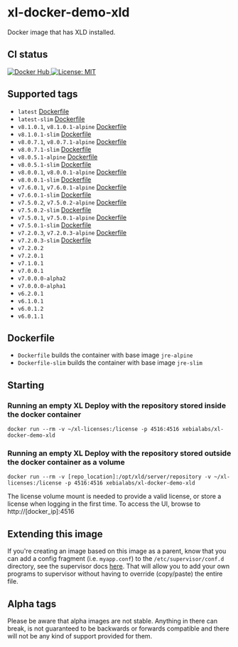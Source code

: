 # xl-docker-demo-xld

Docker image that has XLD installed.

## CI status

[![Docker Hub][xl-docker-demo-xld-docker-hub-image] ][xl-docker-demo-xld-docker-hub-url]
[![License: MIT][xl-docker-demo-xld-license-image] ][xl-docker-demo-xld-license-url]


[xl-docker-demo-xld-docker-hub-image]: https://img.shields.io/badge/docker-ready-blue.svg
[xl-docker-demo-xld-docker-hub-url]: https://registry.hub.docker.com/u/xebialabs/xl-docker-demo-xld/
[xl-docker-demo-xld-license-image]: https://img.shields.io/badge/License-MIT-yellow.svg
[xl-docker-demo-xld-license-url]: https://opensource.org/licenses/MIT



## Supported tags

+ `latest` [Dockerfile](https://github.com/xebialabs-community/xl-docker-demo-xld/blob/master/Dockerfile)
+ `latest-slim` [Dockerfile](https://github.com/xebialabs-community/xl-docker-demo-xld/blob/master/Dockerfile-slim)
+ `v8.1.0.1`, `v8.1.0.1-alpine` [Dockerfile](https://github.com/xebialabs-community/xl-docker-demo-xld/blob/v8.0.7.1/Dockerfile)
+ `v8.1.0.1-slim` [Dockerfile](https://github.com/xebialabs-community/xl-docker-demo-xld/blob/v8.0.7.1/Dockerfile-slim)
+ `v8.0.7.1`, `v8.0.7.1-alpine` [Dockerfile](https://github.com/xebialabs-community/xl-docker-demo-xld/blob/v8.0.7.1/Dockerfile)
+ `v8.0.7.1-slim` [Dockerfile](https://github.com/xebialabs-community/xl-docker-demo-xld/blob/v8.0.7.1/Dockerfile-slim)
+ `v8.0.5.1-alpine` [Dockerfile](https://github.com/xebialabs-community/xl-docker-demo-xld/blob/v8.0.5.1/Dockerfile)
+ `v8.0.5.1-slim` [Dockerfile](https://github.com/xebialabs-community/xl-docker-demo-xld/blob/v8.0.5.1/Dockerfile-slim)
+ `v8.0.0.1`, `v8.0.0.1-alpine` [Dockerfile](https://github.com/xebialabs-community/xl-docker-demo-xld/blob/v8.0.0.1/Dockerfile)
+ `v8.0.0.1-slim` [Dockerfile](https://github.com/xebialabs-community/xl-docker-demo-xld/blob/v8.0.0.1/Dockerfile-slim)
+ `v7.6.0.1`, `v7.6.0.1-alpine` [Dockerfile](https://github.com/xebialabs-community/xl-docker-demo-xld/blob/v7.6.0.1/Dockerfile)
+ `v7.6.0.1-slim` [Dockerfile](https://github.com/xebialabs-community/xl-docker-demo-xld/blob/v7.6.0.1/Dockerfile-slim)
+ `v7.5.0.2`, `v7.5.0.2-alpine` [Dockerfile](https://github.com/xebialabs-community/xl-docker-demo-xld/blob/v7.5.0.2/Dockerfile)
+ `v7.5.0.2-slim` [Dockerfile](https://github.com/xebialabs-community/xl-docker-demo-xld/blob/v7.5.0.2/Dockerfile-slim)
+ `v7.5.0.1`, `v7.5.0.1-alpine` [Dockerfile](https://github.com/xebialabs-community/xl-docker-demo-xld/blob/v7.5.0.1/Dockerfile)
+ `v7.5.0.1-slim` [Dockerfile](https://github.com/xebialabs-community/xl-docker-demo-xld/blob/v7.5.0.1/Dockerfile-slim)
+ `v7.2.0.3`, `v7.2.0.3-alpine` [Dockerfile](https://github.com/xebialabs-community/xl-docker-demo-xld/blob/v7.2.0.3/Dockerfile)
+ `v7.2.0.3-slim` [Dockerfile](https://github.com/xebialabs-community/xl-docker-demo-xld/blob/v7.2.0.3/Dockerfile-slim)
+ `v7.2.0.2`
+ `v7.2.0.1`
+ `v7.1.0.1`
+ `v7.0.0.1`
+ `v7.0.0.0-alpha2`
+ `v7.0.0.0-alpha1`
+ `v6.2.0.1`
+ `v6.1.0.1`
+ `v6.0.1.2`
+ `v6.0.1.1`

## Dockerfile
+ `Dockerfile` builds the container with base image `jre-alpine`
+ `Dockerfile-slim` builds the container with base image `jre-slim`

## Starting

### Running an empty XL Deploy with the repository stored inside the docker container

```
docker run --rm -v ~/xl-licenses:/license -p 4516:4516 xebialabs/xl-docker-demo-xld
```

### Running an empty XL Deploy with the repository stored outside the docker container as a volume

```
docker run --rm -v [repo_location]:/opt/xld/server/repository -v ~/xl-licenses:/license -p 4516:4516 xebialabs/xl-docker-demo-xld
```

The license volume mount is needed to provide a valid license, or store a license when logging in the first time. To access the UI, browse to http://[docker_ip]:4516

## Extending this image

If you're creating an image based on this image as a parent, know that you can add a config fragment (i.e. `myapp.conf`) to the `/etc/supervisor/conf.d` directory, see the supervisor docs [here](http://supervisord.org/configuration.html#include-section-settings). That will allow you to add your own programs to supervisor without having to override (copy/paste) the entire file.

## Alpha tags
Please be aware that alpha images are not stable. Anything in there can break, is not guaranteed to be backwards or forwards compatible and there will not be any kind of support provided for them.
